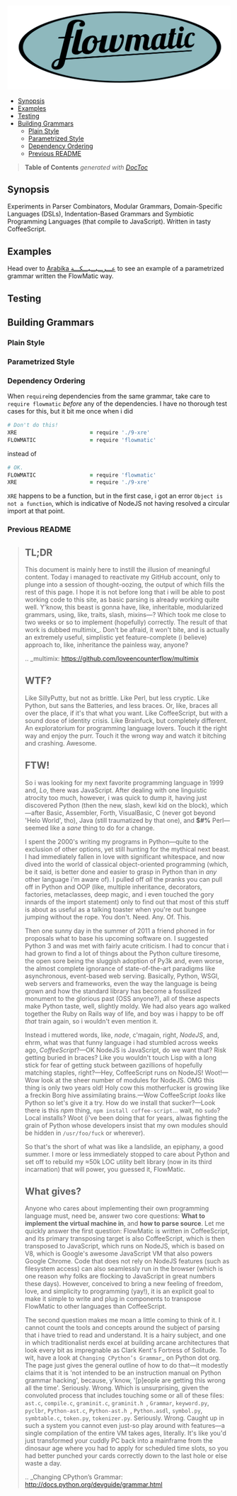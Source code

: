 ![](https://github.com/loveencounterflow/FLOWMATIC/raw/master/artwork/flowmatic-logo-3-1.png)


- [Synopsis](#synopsis)
- [Examples](#examples)
- [Testing](#testing)
- [Building Grammars](#building-grammars)
	- [Plain Style](#plain-style)
	- [Parametrized Style](#parametrized-style)
	- [Dependency Ordering](#dependency-ordering)
	- [Previous README](#previous-readme)

> **Table of Contents**  *generated with [DocToc](http://doctoc.herokuapp.com/)*


## Synopsis


Experiments in Parser Combinators, Modular Grammars, Domain-Specific Languages (DSLs), Indentation-Based
Grammars and Symbiotic Programming Languages (that compile to JavaScript). Written in tasty CoffeeScript.

## Examples

Head over to [Arabika عـــرـــبـــيـــكـــة](https://github.com/loveencounterflow/arabika) to see an example of a
parametrized grammar written the FlowMatic way.

## Testing

## Building Grammars

### Plain Style

### Parametrized Style

### Dependency Ordering

When `require`ing dependencies from the same grammar, take care to `require flowmatic` *before* any of the
dependencies. I have no thorough test cases for this, but it bit me once when i did

````coffeescript
# Don't do this!
XRE                       = require './9-xre'
FLOWMATIC                 = require 'flowmatic'
````

instead of

````coffeescript
# OK.
FLOWMATIC                 = require 'flowmatic'
XRE                       = require './9-xre'
````

`XRE` happens to be a function, but in the first case, i got an error `Object is not a function`, which is
indicative of NodeJS not having resolved a circular import at that point.

### Previous README

> ## TL;DR
>
> This document is mainly here to instill the illusion of meaningful content. Today i managed to reactivate my
> GitHub account, only to plunge into a session of thought-oozing, the output of which fills the rest of this
> page. I hope it is not before long that i will be able to post working code to this site, as basic parsing
> is already working quite well. Y'know, this beast is gonna have, like, inheritable, modularized grammars,
> using, like, traits, slash, mixins—? Which took me close to two weeks or so to implement (hopefully)
> correctly. The result of that work is dubbed multimix_. Don't be afraid, it won't bite, and is actually an
> extremely useful, simplistic yet feature-complete (i believe) approach to, like, inheritance the painless
> way, anyone?
>
> ..  _multimix: https://github.com/loveencounterflow/multimix
>
> ## WTF?
>
> Like SillyPutty, but not as brittle. Like Perl, but less cryptic. Like Python, but sans the Batteries, and
> less braces. Or, like, braces all over the place, if it's that what you want. Like CoffeeScript, but with a
> sound dose of identity crisis. Like Brainfuck, but completely different. An exploratorium for programming
> language lovers. Touch it the right way and enjoy the purr. Touch it the wrong way and watch it bitching and
> crashing. Awesome.
>
>
> ## FTW!
>
> So i was looking for my next favorite programming language in 1999 and, *Lo*, there was JavaScript. After
> dealing with one linguistic atrocity too much, however, i was quick to dump it, having just discovered
> Python (then the new, slash, kewl kid on the block), which—after Basic, Assembler, Forth, VisualBasic, C
> (never got beyond 'Helo World', tho), Java (still traumatized by that one), and **$#%** Perl—seemed like a
> *sane* thing to do for a change.
>
> I spent the 2000's writing my programs in Python—quite to the exclusion of other options, yet still hunting
> for the mythical next beast. I had immediately fallen in love with significant whitespace, and now dived
> into the world of classical object-oriented programming (which, be it said, is better done and easier to
> grasp in Python than in *any* other language i'm aware of). I pulled off *all* the pranks you can pull off
> in Python and OOP (like, multiple inheritance, decorators, factories, metaclasses, deep magic, and i even
> touched the gory innards of the import statement) only to find out that most of this stuff is about as
> useful as a talking toaster when you're out bungee jumping without the rope. You don't. Need. Any. Of. This.
>
> Then one sunny day in the summer of 2011 a friend phoned in for proposals what to base his upcoming software
> on. I suggested Python 3 and was met with fairly acute criticism. I had to concur that i had grown to find a
> lot of things about the Python culture tiresome, the open sore being the sluggish adoption of Py3k and, even
> worse, the almost complete ignorance of state-of-the-art paradigms like asynchronous, event-based web
> serving. Basically, Python, WSGI, web servers and frameworks, even the way the language is being grown and
> how the standard library has become a fossilized monument to the glorious past (OSS anyone?), all of these
> aspects make Python taste, well, slightly moldy. We had also years ago walked together the Ruby on Rails way
> of life, and boy was i happy to be off *that* train again, so i wouldn't even mention it.
>
> Instead i muttered words, like, *node*, c'magain, right, *NodeJS*, and, ehrm, what was that funny language i
> had stumbled across weeks ago, *CoffeeScript*?—OK NodeJS is JavaScript, do we want that? Risk getting buried
> in braces? Like you wouldn't touch Lisp with a long stick for fear of getting stuck between gazillions of
> hopefully matching staples, right?—Hey, CoffeeScript runs on NodeJS! Woot!—Wow look at the sheer number of
> modules for NodeJS. OMG this thing is only two years old! Holy cow this motherfucker is growing like a
> freckin Borg hive assimilating brains.—Wow CoffeeScript *looks* like Python so let's give it a try. How do
> we install that sucker?—Look there is this *npm* thing, ``npm install coffee-script``... wait, no ``sudo``?
> Local installs? Woot (i've been doing that for years, alwas fighting the grain of Python whose developers
> insist that my own modules should be hidden in ``/usr/foo/fuck`` or wherever).
>
> So that's the short of what was like a landslide, an epiphany, a good summer. I more or less immediately
> stopped to care about Python and set off to rebuild my ≈50k LOC utility belt library (now in its third
> incarnation) that will power, you guessed it, FlowMatic.
>
>
> ## What gives?
>
> Anyone who cares about implementing their own programming language must, need be, answer two core questions:
> **What to implement the virtual machine in**, and **how to parse source**. Let me quickly answer the first
> question: FlowMatic is written in CoffeeScript, and its primary transposing target is also CoffeeScript,
> which is then transposed to JavaScript, which runs on NodeJS, which is based on V8, which is Google's
> awesome JavaScript VM that also powers Google Chrome. Code that does not rely on NodeJS features (such as
> filesystem access) can also seamlessly run in the browser (which is one reason why folks are flocking to
> JavaScript in great numbers these days). However, conceived to bring a new feeling of freedom, love, and
> simplicity to programming (yay!), it is an explicit goal to make it simple to write and plug in components
> to transpose FlowMatic to other languages than CoffeeScript.
>
> The second question makes me moan a little coming to think of it. I cannot count the tools and concepts
> around the subject of parsing that i have tried to read and understand. It is a hairy subject, and one in
> which traditionalist nerds excel at building arcane architectures that look every bit as impregnable as
> Clark Kent's Fortress of Solitude. To wit, have a look at `Changing CPython’s Grammar`_ on Python dot org.
> The page just gives the general outline of how to do that—it modestly claims that it is 'not intended to be
> an instruction manual on Python grammar hacking', because, y'know, '[p]eople are getting this wrong all the
> time'. Seriously. Wrong. Which is unsurprising, given the convoluted process that includes touching some or
> all of these files: ``ast.c``, ``compile.c``, ``graminit.c``, ``graminit.h ``, ``Grammar``, ``keyword.py``,
> ``pyclbr``, ``Python-ast.c``, ``Python-ast.h ``, ``Python.asdl``, ``symbol.py``, ``symbtable.c``,
> ``token.py``, ``tokenizer.py``. Seriously. Wrong. Caught up in such a system you cannot even just-so play
> around with features—a single compilation of the entire VM takes ages, literally. It's like you'd just
> transformed your cuddly PC back into a mainframe from the dinosaur age where you had to apply for scheduled
> time slots, so you had better punched your cards correctly down to the last hole or else waste a day.
>
> .. _Changing CPython’s Grammar: http://docs.python.org/devguide/grammar.html
>
>
>
>
>
>
